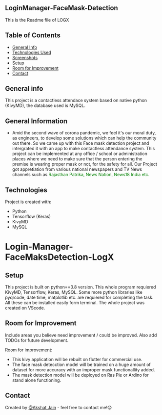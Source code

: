 ## LoginManager-FaceMask-Detection
This is the Readme file of LOGX

## Table of Contents
* [General Info](#general-information)
* [Technologies Used](#technologies-used)
* [Screenshots](#screenshots)
* [Setup](#setup)
* [Room for Improvement](#room-for-improvement)
* [Contact](#contact)

## General info
This project is a contactless attendace system based on native python (KivyMD), the database used is MySQL.

## General Information
- Amid the second wave of corona pandemic, we feel it's our moral duty, as engineers, to develop some solutions which can help the community out there. So we came up with this Face 
  mask detection project and intergrated it with an app to make contactless attendance system. This project can be implemented at any office / school or administration places where 
  we need to make sure that the person entering the premise is wearing proper mask or not, for the safety for all. Our Project got appretiation from various national newspapers and 
  TV News channels such as <font color="green">Rajasthan Patrika, News Nation, News18 India etc.</font>

## Technologies
Project is created with:
* Python
* Tensorflow (Keras)
* KivyMD
* MySQL

# Login-Manager-FaceMaksDetection-LogX

## Setup
This project is built on python==3.8 version. This whole program requiered KivyMD, Tensorflow, Keras, MySQL. Some more python libraries like pyqrcode, date time, matplotlib etc. are requiered for completing the task. All these can be installed easily form terminal. The whole project was created on VScode. 

## Room for Improvement
Include areas you believe need improvement / could be improved. Also add TODOs for future development.

Room for improvement:
- This kivy application will be rebuilt on flutter for commercial use.
- The face mask detecction model will be trained on a huge amount of dataset for more accuracy with an improper mask functionallity added.
- The mask detection model will be deployed on Ras Pie or Ardino for stand alone functioning.

## Contact
Created by [@Akshat Jain](https://github.com/i-akshat-jain/Login-Manager-FaceMaksDetection-LogXr) - feel free to contact me!😊
